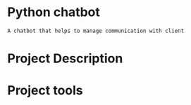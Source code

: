 # Python chatbot 

`
 A chatbot that helps to manage communication with client
`

# Project Description 

# Project tools 

